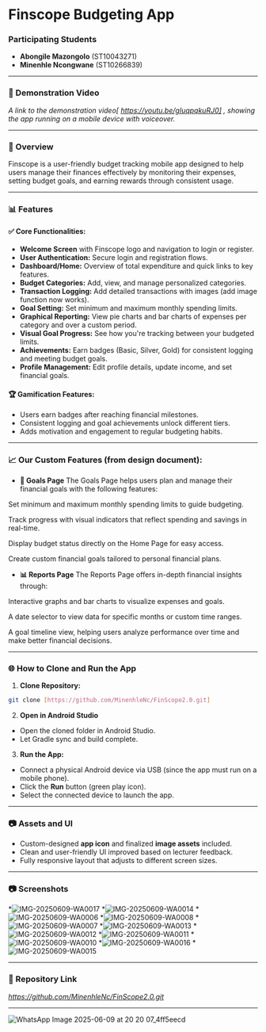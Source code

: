 # Finscope Budgeting App

### Participating Students

* **Abongile Mazongolo** (ST10043271)
* **Minenhle Ncongwane** (ST10266839)

---

### 🎥 Demonstration Video

*A link to the demonstration video[ https://youtu.be/gIuqpqkuRJ0] , showing the app running on a mobile device with voiceover.*

---

### 📅 Overview

Finscope is a user-friendly budget tracking mobile app designed to help users manage their finances effectively by monitoring their expenses, setting budget goals, and earning rewards through consistent usage.

---

### 📊 Features

#### ✅ Core Functionalities:

* **Welcome Screen** with Finscope logo and navigation to login or register.
* **User Authentication:** Secure login and registration flows.
* **Dashboard/Home:** Overview of total expenditure and quick links to key features.
* **Budget Categories:** Add, view, and manage personalized categories.
* **Transaction Logging:** Add detailed transactions with images (add image function now works).
* **Goal Setting:** Set minimum and maximum monthly spending limits.
* **Graphical Reporting:** View pie charts and bar charts of expenses per category and over a custom period.
* **Visual Goal Progress:** See how you're tracking between your budgeted limits.
* **Achievements:** Earn badges (Basic, Silver, Gold) for consistent logging and meeting budget goals.
* **Profile Management:** Edit profile details, update income, and set financial goals.

#### 🏆 Gamification Features:

* Users earn badges after reaching financial milestones.
* Consistent logging and goal achievements unlock different tiers.
* Adds motivation and engagement to regular budgeting habits.

---

### 📈 Our Custom Features (from design document):
* **🎯 Goals Page**
The Goals Page helps users plan and manage their financial goals with the following features:

Set minimum and maximum monthly spending limits to guide budgeting.

Track progress with visual indicators that reflect spending and savings in real-time.

Display budget status directly on the Home Page for easy access.

Create custom financial goals tailored to personal financial plans.

* **📊 Reports Page**
The Reports Page offers in-depth financial insights through:

Interactive graphs and bar charts to visualize expenses and goals.

A date selector to view data for specific months or custom time ranges.

A goal timeline view, helping users analyze performance over time and make better financial decisions.

---

### 🌐 How to Clone and Run the App

1. **Clone Repository:**

```bash
git clone [https://github.com/MinenhleNc/FinScope2.0.git]
```

2. **Open in Android Studio**

* Open the cloned folder in Android Studio.
* Let Gradle sync and build complete.

3. **Run the App:**

* Connect a physical Android device via USB (since the app must run on a mobile phone).
* Click the **Run** button (green play icon).
* Select the connected device to launch the app.

---

### 📷 Assets and UI

* Custom-designed **app icon** and finalized **image assets** included.
* Clean and user-friendly UI improved based on lecturer feedback.
* Fully responsive layout that adjusts to different screen sizes.

---

### 📷 Screenshots

*![IMG-20250609-WA0017](https://github.com/user-attachments/assets/c67c10e3-d203-44c1-9cf9-f0d841a694eb)
*![IMG-20250609-WA0014](https://github.com/user-attachments/assets/bc9c25ba-3715-4ec9-87e7-60459eb0668d)
*![IMG-20250609-WA0006](https://github.com/user-attachments/assets/6a09c1fb-b6b5-42d8-949d-38a8ab85b62a)
*![IMG-20250609-WA0008](https://github.com/user-attachments/assets/1cb18d89-fa26-4a1f-a147-5bd3ae199dc0)
*![IMG-20250609-WA0007](https://github.com/user-attachments/assets/3e2f617a-6577-40b7-a7e3-12dae6654d64)
*![IMG-20250609-WA0013](https://github.com/user-attachments/assets/2589933a-d255-4c88-a51e-1fac3d3d9841)
*![IMG-20250609-WA0012](https://github.com/user-attachments/assets/bef72624-6c3a-427c-ac9c-d9a3a9771e31)
*![IMG-20250609-WA0011](https://github.com/user-attachments/assets/265d264e-eda2-4210-8940-26428e8652bc)
*![IMG-20250609-WA0010](https://github.com/user-attachments/assets/2e7d9c9f-8f66-4d8c-844e-90c6d81cbe14)
*![IMG-20250609-WA0016](https://github.com/user-attachments/assets/3e73422d-b200-474b-bc1c-fd7158feb526)
*![IMG-20250609-WA0015](https://github.com/user-attachments/assets/9aab5d93-5403-4b1b-a3e8-7f31bc40293d)



---

### 🔗 Repository Link

*https://github.com/MinenhleNc/FinScope2.0.git*

---
![WhatsApp Image 2025-06-09 at 20 20 07_4ff5eecd](https://github.com/user-attachments/assets/8e50e997-700b-435c-a2c9-20bc041ebb0a)


